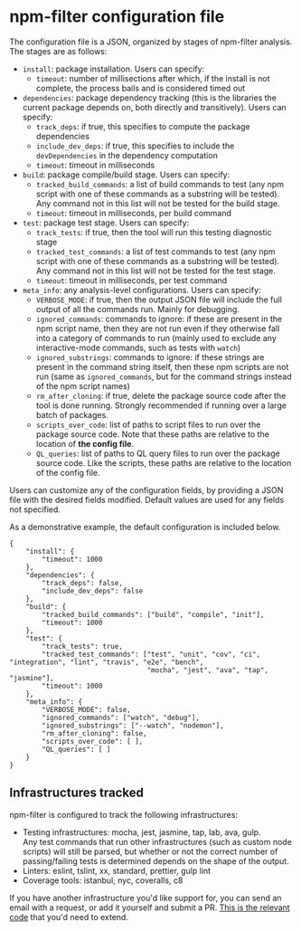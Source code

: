 # npm-filter configuration file
The configuration file is a JSON, organized by stages of npm-filter analysis. 
The stages are as follows:
* `install`: package installation. Users can specify:
  * `timeout`: number of millisections after which, if the install is not complete, the process bails and is considered timed out
* `dependencies`: package dependency tracking (this is the libraries the current package depends on, both directly and transitively). Users can specify:
  * `track_deps`: if true, this specifies to compute the package dependencies
  * `include_dev_deps`: if true, this specifies to include the `devDependencies` in the dependency computation
  * `timeout`: timeout in milliseconds
* `build`: package compile/build stage. Users can specify: 
  * `tracked_build_commands`: a list of build commands to test (any npm script with one of these commands as a substring will be tested). Any command not in this list will not be tested for the build stage.
  * `timeout`: timeout in milliseconds, per build command
* `test`: package test stage. Users can specify:
  * `track_tests`: if true, then the tool will run this testing diagnostic stage
  * `tracked_test_commands`: a list of test commands to test (any npm script with one of these commands as a substring will be tested). Any command not in this list will not be tested for the test stage.
  * `timeout`: timeout in milliseconds, per test command
* `meta_info`: any analysis-level configurations. Users can specify:
  * `VERBOSE_MODE`: if true, then the output JSON file will include the full output of all the commands run. Mainly for debugging.
  * `ignored_commands`: commands to ignore: if these are present in the npm script name, then they are not run even if they otherwise fall into a category of commands to run (mainly used to exclude any interactive-mode commands, such as tests with `watch`)
  * `ignored_substrings`: commands to ignore: if these strings are present in the command string itself, then these npm scripts are not run (same as `ignored_commands`, but for the command strings instead of the npm script names)
  * `rm_after_cloning`: if true, delete the package source code after the tool is done running. Strongly recommended if running over a large batch of packages.
  * `scripts_over_code`: list of paths to script files to run over the package source code. Note that these paths are relative to the location of **the config file**.
  * `QL_queries`: list of paths to QL query files to run over the package source code. Like the scripts, these paths are relative to the location of the config file.

Users can customize any of the configuration fields, by providing a JSON file with the desired fields modified.
Default values are used for any fields not specified.

As a demonstrative example, the default configuration is included below.
```
{
	"install": {
		"timeout": 1000
	},
	"dependencies": {
		"track_deps": false,
		"include_dev_deps": false
	},
	"build": {
		"tracked_build_commands": ["build", "compile", "init"],
		"timeout": 1000
	},
	"test": {
		"track_tests": true,
		"tracked_test_commands": ["test", "unit", "cov", "ci", "integration", "lint", "travis", "e2e", "bench",
								  "mocha", "jest", "ava", "tap", "jasmine"],
		"timeout": 1000
	},
	"meta_info": {
		"VERBOSE_MODE": false,
		"ignored_commands": ["watch", "debug"],
		"ignored_substrings": ["--watch", "nodemon"],
		"rm_after_cloning": false,
		"scripts_over_code": [ ],
		"QL_queries": [ ]
	}
}
```

## Infrastructures tracked
npm-filter is configured to track the following infrastructures:
* Testing infrastructures: mocha, jest, jasmine, tap, lab, ava, gulp. \
  Any test commands that run other infrastructures (such as custom node scripts) will still be parsed, but whether or not the correct number of passing/failing tests is determined depends on the shape of the output.
* Linters: eslint, tslint, xx, standard, prettier, gulp lint
* Coverage tools: istanbul, nyc, coveralls, c8

If you have another infrastructure you'd like support for, you can send an email with a request, or add it yourself and submit a PR. [This is the relevant code](https://github.com/emarteca/npm-filter/blob/master/src/test_JS_repo_lib.py#L144) that you'd need to extend.
